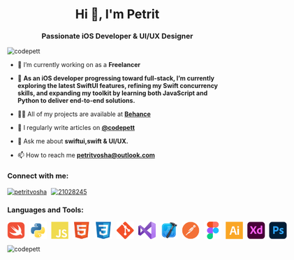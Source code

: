 <h1 align="center">Hi 👋, I'm Petrit</h1>
<h3 align="center">Passionate iOS Developer & UI/UX Designer</h3>

<p align="left"> <img src="https://komarev.com/ghpvc/?username=codepett&label=Profile%20views&color=0e75b6&style=flat" alt="codepett" /> </p>

- 🔭 I’m currently working on as a **Freelancer**

- 🌱 **As an iOS developer progressing toward full-stack, I’m currently exploring the latest SwiftUI features, refining my Swift concurrency skills, and expanding my toolkit by learning both JavaScript and Python to deliver end-to-end solutions.**

- 👨‍💻 All of my projects are available at **[Behance](https://www.behance.net/hugemistake)**

- 📝 I regularly write articles on **[@codepett](https://medium.com/@codepett)**

- 💬 Ask me about **swiftui,swift & UI/UX.**

- 📫 How to reach me **petritvosha@outlook.com**

<h3 align="left">Connect with me:</h3>
<div style="display: flex; align-items: center; gap: 10px;">
<a href="https://linkedin.com/in/petritvosha" target="blank"><img align="center" src="https://raw.githubusercontent.com/rahuldkjain/github-profile-readme-generator/master/src/images/icons/Social/linked-in-alt.svg" alt="petritvosha" height="40" width="40" /></a>
<a href="https://stackoverflow.com/users/21028245" target="blank"><img align="center" src="https://raw.githubusercontent.com/rahuldkjain/github-profile-readme-generator/master/src/images/icons/Social/stack-overflow.svg" alt="21028245" height="40" width="40" /></a>
</div>

<h3 align="left">Languages and Tools:</h3>
<div style="display: flex; align-items: center; gap: 10px;">
  <img alt="Swift" height="40" width="40" src="https://raw.githubusercontent.com/devicons/devicon/master/icons/swift/swift-original.svg">
  <img alt="Python" height="40" width="40" src="https://raw.githubusercontent.com/devicons/devicon/master/icons/python/python-original.svg">
  <img alt="Javascript" height="40" width="40" src="https://raw.githubusercontent.com/devicons/devicon/master/icons/javascript/javascript-plain.svg">
  <img alt="HTML" height="40" width="40" src="https://raw.githubusercontent.com/devicons/devicon/master/icons/html5/html5-original.svg">
  <img alt="CSS" height="40" width="40" src="https://raw.githubusercontent.com/devicons/devicon/master/icons/css3/css3-original.svg">
  <img alt="Git" height="40" width="40" src="https://raw.githubusercontent.com/devicons/devicon/master/icons/git/git-original.svg">
  <img alt="Visual Code" height="40" width="40" src="https://raw.githubusercontent.com/devicons/devicon/master/icons/visualstudio/visualstudio-original.svg">
  <img alt="XCode" height="40" width="40" src="https://raw.githubusercontent.com/devicons/devicon/master/icons/xcode/xcode-original.svg">
  <img alt="Postman" height="40" width="40" src="https://raw.githubusercontent.com/devicons/devicon/master/icons/postman/postman-original.svg">
  <img alt="Figma" height="40" width="40" src="https://raw.githubusercontent.com/devicons/devicon/master/icons/figma/figma-original.svg">
  <img alt="Adobe Illustrator" height="40" width="40" src="https://raw.githubusercontent.com/devicons/devicon/master/icons/illustrator/illustrator-plain.svg">
  <img alt="Adobe XD" height="40" width="40" src="https://raw.githubusercontent.com/devicons/devicon/master/icons/xd/xd-original.svg">
  <img alt="Adobe Photoshop" height="40" width="40" src="https://raw.githubusercontent.com/devicons/devicon/master/icons/photoshop/photoshop-original.svg">
</div>

<p><img align="left" src="https://github-readme-stats.vercel.app/api/top-langs?username=codepett&show_icons=true&locale=en&layout=compact" alt="codepett" /></p>

